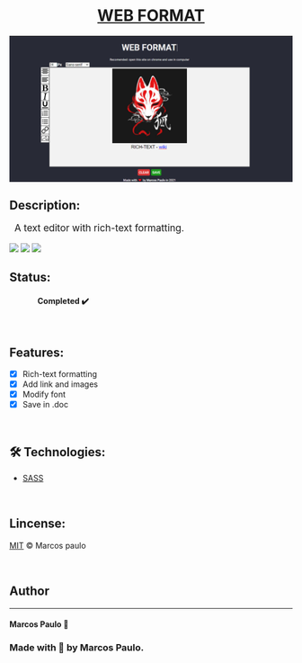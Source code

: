 <h1 align="center">
    <a href="https://mr-soulfox.github.io/Web-Format/" target="_blank">WEB FORMAT</a>
</h1>

<img src="./md/image.png" title="#PersonalProject" alt="Screenshot" align="center"/>

## Description:
<p style="font-size: 17px; margin-left: 9px;">
    A text editor with rich-text formatting.
</p>

<img src="https://img.shields.io/github/license/mr-soulfox/Web-Format"/>
<img src="https://img.shields.io/static/v1?label=version&message=v1.0&style=flat"/>
<img src="https://img.shields.io/static/v1?label=style&message=SASS&color=ff69b4&style=flat"/>

<br/>

## Status:
<h4 style="margin-left: 50px;"> 
	Completed ✔️
</h4>

<br/>

## Features:

- [x] Rich-text formatting
- [x] Add link and images
- [x] Modify font
- [x] Save in .doc 

<br/>

## 🛠 Technologies:

- <a href="https://sass-lang.com/" target="_blank">SASS</a>

<br/>

## Lincense:
<a href="https://github.com/mr-soulfox/Web-Format/blob/main/LICENSE">MIT</a> © Marcos paulo

<br/>

## Author
<hr>

#### Marcos Paulo 🦊
### Made with 💙 by Marcos Paulo.
